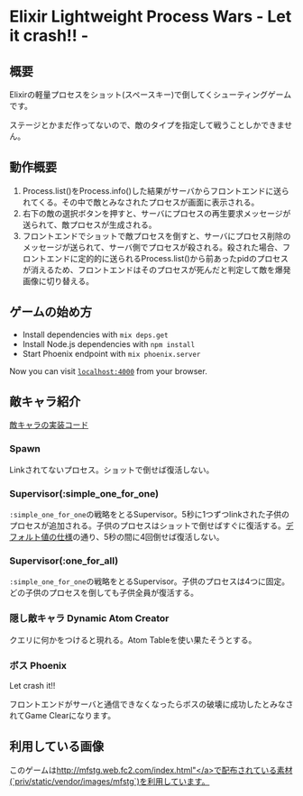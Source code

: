 # Elixir Lightweight Process Wars - Let it crash!! -

## 概要

Elixirの軽量プロセスをショット(スペースキー)で倒してくシューティングゲームです。

ステージとかまだ作ってないので、敵のタイプを指定して戦うことしかできません。

## 動作概要

1. Process.list()をProcess.info()した結果がサーバからフロントエンドに送られてくる。その中で敵とみなされたプロセスが画面に表示される。
1. 右下の敵の選択ボタンを押すと、サーバにプロセスの再生要求メッセージが送られて、敵プロセスが生成される。
1. フロントエンドでショットで敵プロセスを倒すと、サーバにプロセス削除のメッセージが送られて、サーバ側でプロセスが殺される。殺された場合、フロントエンドに定的的に送られるProcess.list()から前あったpidのプロセスが消えるため、フロントエンドはそのプロセスが死んだと判定して敵を爆発画像に切り替える。

## ゲームの始め方

  * Install dependencies with `mix deps.get`
  * Install Node.js dependencies with `npm install`
  * Start Phoenix endpoint with `mix phoenix.server`

Now you can visit [`localhost:4000`](http://localhost:4000) from your browser.

## 敵キャラ紹介

[敵キャラの実装コード](./lib/enemy.ex)

### Spawn

Linkされてないプロセス。ショットで倒せば復活しない。

### Supervisor(:simple_one_for_one)

`:simple_one_for_one`の戦略をとるSupervisor。5秒に1つずつlinkされた子供のプロセスが追加される。子供のプロセスはショットで倒せばすぐに復活する。[デフォルト値の仕様](https://hexdocs.pm/elixir/Supervisor.Spec.html#supervise/2-options)の通り、5秒の間に4回倒せば復活しない。

### Supervisor(:one_for_all)

`:simple_one_for_one`の戦略をとるSupervisor。子供のプロセスは4つに固定。どの子供のプロセスを倒しても子供全員が復活する。

### 隠し敵キャラ Dynamic Atom Creator

クエリに何かをつけると現れる。Atom Tableを使い果たそうとする。

### ボス Phoenix

Let crash it!!

フロントエンドがサーバと通信できなくなったらボスの破壊に成功したとみなされてGame Clearになります。

## 利用している画像

このゲームは<a href="http://mfstg.web.fc2.com/index.html">http://mfstg.web.fc2.com/index.html"</a>で配布されている素材(`priv/static/vendor/images/mfstg`)を利用しています。
